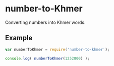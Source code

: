 # number-to-Khmer

Converting numbers into Khmer words.

Example
------------
``` javascript
var numberToKhmer = require('number-to-khmer');

console.log( numberToKhmer(1252000) );
```
